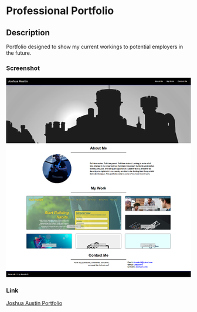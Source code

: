 # Professional Portfolio

## Description
Portfolio designed to show my current workings to potential employers in the future.

### Screenshot
![Image of repository](./assets/images/Screenshot.png)

### Link
[Joshua Austin Portfolio](https://jtaustin19.github.io/joshuaaustin/)
